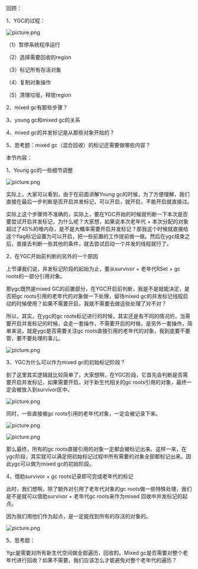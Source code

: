 回顾：

1、YGC的过程：

![picture.png](http://wechatapppro-1252524126.cdn.xiaoeknow.com/image/ueditor/47969200_1641817212.png?imageView2/2/q/80%7CimageMogr2/ignore-error/1)

（1）暂停系统程序运行

（2）选择需要回收的region

（3）标记所有存活对象

（4）复制对象操作

（5）清理垃圾，释放region

2、mixed gc有那些步骤？

3、young gc和mixed gc的关系

4、mixed gc的并发标记是从那些对象开始的？

5、思考题：mixed gc（混合回收）的标记还需要做哪些内容？

本节内容：

1、Young gc的一些细节调整

![picture.png](http://wechatapppro-1252524126.cdn.xiaoeknow.com/image/ueditor/49777100_1641817212.png?imageView2/2/q/80%7CimageMogr2/ignore-error/1)

实际上，大家可以看到，由于在前面讲解Young gc的时候，为了方便理解，我们直接在最后一步判断是否开启并发标记，可以开启，就开启，不能开启就直接过。

 

实际上这个步骤师不准确的，实际上，要在YGC开始的时候就判断一下本次是否要尝试开启并发标记，为什么呢？大家想，如果说本次老年代 + 本次分配的对象 超过了45%的堆内存，是不是大概率需要开启并发标记？那我这个时候就直接给这个flag标记设置为可以开启，把一些前置的工作提前做一做。然后在ygc结束之后，直接去判断一些其他的条件，就去尝试启动一个并发的线程就行了。

2、在YGC开始前判断的另外的一个原因

上节课我们说，并发标记阶段的起始为止，要从survivor + 老年代RSet + gc roots的一部分引用对象。

那ygc既然是mixed GC的前置部分，在YGC开启前判断，我是不是就能决定，是否把gc roots引用的老年代的对象做一下处理，留待mixed gc的并发标记线程启动的时候使用？如果不需要开启，我就不需要去做这些处理了对不对？

所以，其实，在ygc的gc roots标记进行的时候，其实还是有不同的情况的，当需要开启并发标记的时候，会走一套操作，不需要开启的时候，是另外一套操作，简单来说，就是ygc是否需要关注gc roots直接引用的老年代的对象，我到底要不要管，要不要处理的事儿。

![picture.png](http://wechatapppro-1252524126.cdn.xiaoeknow.com/image/ueditor/50258200_1641817212.png?imageView2/2/q/80%7CimageMogr2/ignore-error/1)

3、YGC为什么可以作为mixed gc的初始标记阶段？

到了这里其实逻辑就比较简单了，大家想啊，在YGC阶段，它首先会判断是否需要开启并发标记，如果需要开启，对于新生代相关的gc roots引用的对象，最终一定会被放入到survivor区中。

![picture.png](http://wechatapppro-1252524126.cdn.xiaoeknow.com/image/ueditor/46395200_1641817212.png?imageView2/2/q/80%7CimageMogr2/ignore-error/1)

同时，一些直接被gc roots引用的老年代对象，一定会被记录下来。

![picture.png](http://wechatapppro-1252524126.cdn.xiaoeknow.com/image/ueditor/47263600_1641817212.png?imageView2/2/q/80%7CimageMogr2/ignore-error/1)

![picture.png](http://wechatapppro-1252524126.cdn.xiaoeknow.com/image/ueditor/47833600_1641817212.png?imageView2/2/q/80%7CimageMogr2/ignore-error/1)

 

那么最终，所有的gc roots直接引用的对象一定都会被标记出来。这样一来，在ygc阶段，其实就可以满足把初始标记过程中所有需要的对象全部都标记出来。因此ygc可以做为mixed gc的初始阶段。

 

4、借助survivor + gc roots记录即可完成老年代的标记

此时，我们想啊，除了额外对引用了老年代对象的gc roots做一些特殊处理，我们是不是就可以借助survivor + 老年代gc roots来作为mixed 回收中并发标记的起点。

因为我们用他们作为起点，是一定能找到所有的存活的对象的。

![picture.png](http://wechatapppro-1252524126.cdn.xiaoeknow.com/image/ueditor/49421300_1641817212.png?imageView2/2/q/80%7CimageMogr2/ignore-error/1)

 

5、思考题：

Ygc是需要对所有新生代空间做全部遍历，回收的。Mixed gc是否需要对整个老年代进行回收？如果不需要，我们应该怎么才能避免对整个老年代的遍历？